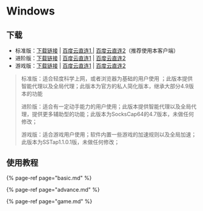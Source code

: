 # Windows

##  下载

* 标准版：[下载链接](https://github.com/ZBrettonYe/SSR-Client/releases/download/1.0/ShadowsocksR-win.exe) \| [百度云直连1 ](http://d.pcs.baidu.com/file/15988c6190052b9ef4cdd7c487091523?fid=3291509505-250528-944373228891566&dstime=1528356119&rt=sh&sign=FDtAERVY-DCb740ccc5511e5e8fedcff06b081203-kwyuFNqhlrpHclMSVsCCj60h4gM%3D&expires=8h&chkv=1&chkbd=0&chkpc=et&dp-logid=197358362980517608&dp-callid=0&r=650056308)\| [百度云直连2](http://nj02all01.baidupcs.com/file/15988c6190052b9ef4cdd7c487091523?bkt=p3-140015988c6190052b9ef4cdd7c48709152353d703fa0000000ef800&fid=3291509505-250528-944373228891566&time=1528356119&sign=FDTAXGERLQBHSK-DCb740ccc5511e5e8fedcff06b081203-GoU%2BL%2FFcSAa7yZnXbhp%2B8mKIGgc%3D&to=63&size=980992&sta_dx=980992&sta_cs=2&sta_ft=exe&sta_ct=0&sta_mt=0&fm2=MH%2CYangquan%2CAnywhere%2C%2Czhejiang%2Cct&vuk=282335&iv=0&newver=1&newfm=1&secfm=1&flow_ver=3&pkey=140015988c6190052b9ef4cdd7c48709152353d703fa0000000ef800&sl=76480590&expires=8h&rt=sh&r=650056308&mlogid=197358362980517608&vbdid=-&fin=Windows%E6%A0%87%E5%87%86%E7%89%88.exe&fn=Windows%E6%A0%87%E5%87%86%E7%89%88.exe&rtype=1&dp-logid=197358362980517608&dp-callid=0.1.1&hps=1&tsl=80&csl=80&csign=ZMLyV6T0L9zkkwFfMOo%2F4sxc4LA%3D&so=0&ut=6&uter=4&serv=0&uc=1276022117&ic=2044265468&ti=26fa64dbec28822489117b0f98fc48a9bb7dcc45ac3b92de305a5e1275657320&by=themis)（推荐使用本客户端）
* 进阶版：[下载链接](https://github.com/ZBrettonYe/SSR-Client/blob/master/SocksCap64-setup-4.7.exe) \| [百度云直连1](http://d.pcs.baidu.com/file/8c2e80dec0f8fb17f7cdb8074079986a?fid=3291509505-250528-1049663096820985&dstime=1528354499&rt=sh&sign=FDtAERVY-DCb740ccc5511e5e8fedcff06b081203-ioNTiCAX8gKjWEFvRPRVmv9Yw58%3D&expires=8h&chkv=1&chkbd=0&chkpc=et&dp-logid=196923666160462229&dp-callid=0&r=981512755) \| [百度云直连2](http://d11.baidupcs.com/file/8c2e80dec0f8fb17f7cdb8074079986a?bkt=p3-0000b14657110b54cac45f6e4e5e76bf058d&xcode=5c9281bea93faa0a212fe01d0f8f50b9f278b6a764ed93b7e58b50c7aa6f27d8dbb06458dfe24a2def1a1d89291282979a7e3ac4ae9d7ad8&fid=3291509505-250528-1049663096820985&time=1528354500&sign=FDTAXGERLQBHSK-DCb740ccc5511e5e8fedcff06b081203-tEHQR8TXywbTCUs4T%2FhIkG5xO94%3D&to=h5&size=8217028&sta_dx=8217028&sta_cs=33&sta_ft=exe&sta_ct=0&sta_mt=0&fm2=MH%2CYangquan%2CAnywhere%2C%2Czhejiang%2Cct&vuk=282335&iv=0&newver=1&newfm=1&secfm=1&flow_ver=3&pkey=0000b14657110b54cac45f6e4e5e76bf058d&sl=76480590&expires=8h&rt=sh&r=981512755&mlogid=196923666160462229&vbdid=-&fin=Windows1%E5%8F%B7%E8%BF%9B%E9%98%B6%E7%89%88.exe&fn=Windows1%E5%8F%B7%E8%BF%9B%E9%98%B6%E7%89%88.exe&rtype=1&dp-logid=196923666160462229&dp-callid=0.1.1&hps=1&tsl=80&csl=80&csign=ZMLyV6T0L9zkkwFfMOo%2F4sxc4LA%3D&so=0&ut=6&uter=4&serv=0&uc=1276022117&ic=2044265468&ti=54c943154d8629039fb0f7521139a968379edda252c38881&by=themis)
* 游戏版：[下载链接](https://github.com/ZBrettonYe/SSR-Client/blob/master/SSTAP.exe) \| [百度云直连1](http://d.pcs.baidu.com/file/d1311ccd62041691922bec9efd5ce16e?fid=3291509505-250528-609004835499138&dstime=1528354499&rt=sh&sign=FDtAERVY-DCb740ccc5511e5e8fedcff06b081203-IbvElAiwKhU4Fs5K1t%2BM2XtD%2F0s%3D&expires=8h&chkv=1&chkbd=0&chkpc=et&dp-logid=196923666160462229&dp-callid=0&r=792867322) \| [百度云直连2](http://d11.baidupcs.com/file/d1311ccd62041691922bec9efd5ce16e?bkt=p3-000085331bdb74923744d9acfad6f00dea32&xcode=5c9281bea93faa0a0770798a6fca835d08fbfbe705ece9be501a2e7f397da032748cfed489fb6d3b318458bfbc40d9f3316128a2cdfcce4d&fid=3291509505-250528-609004835499138&time=1528354500&sign=FDTAXGERLQBHSK-DCb740ccc5511e5e8fedcff06b081203-9VH4VssjmWcC8q%2FTuGom73zkR5c%3D&to=d11&size=7131467&sta_dx=7131467&sta_cs=3098&sta_ft=exe&sta_ct=0&sta_mt=0&fm2=MH%2CYangquan%2CAnywhere%2C%2Czhejiang%2Cct&vuk=282335&iv=0&newver=1&newfm=1&secfm=1&flow_ver=3&pkey=000085331bdb74923744d9acfad6f00dea32&sl=76480590&expires=8h&rt=sh&r=792867322&mlogid=196923666160462229&vbdid=-&fin=Windows%E6%B8%B8%E6%88%8F%E7%89%88.exe&fn=Windows%E6%B8%B8%E6%88%8F%E7%89%88.exe&rtype=1&dp-logid=196923666160462229&dp-callid=0.1.1&hps=1&tsl=80&csl=80&csign=ZMLyV6T0L9zkkwFfMOo%2F4sxc4LA%3D&so=0&ut=6&uter=4&serv=0&uc=1276022117&ic=2044265468&ti=8b6cd3e3a528840503bc1454dd1f605db94a9320493d1675&by=themis)

> 标准版：适合轻度科学上网，或者浏览器为基础的用户使用 ；此版本提供智能代理以及全局代理；此版本为官方的私人简化版本，继承大部分4.9版本的功能
>
> 进阶版：适合有一定动手能力的用户使用；此版本提供智能代理以及全局代理，提供更多辅助型的功能；此版本为SocksCap64的4.7版本，未做任何修改；
>
> 游戏版：适合游戏用户使用；软件内置一些游戏的加速规则以及全局加速；此版本为SSTap1.1.0.1版，未做任何修改；

## 使用教程

{% page-ref page="basic.md" %}

{% page-ref page="advance.md" %}

{% page-ref page="game.md" %}

